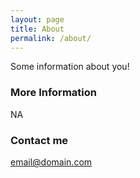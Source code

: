 ```yaml
---
layout: page
title: About
permalink: /about/
---
```


Some information about you!

### More Information

NA

### Contact me

[email@domain.com](mailto:email@domain.com)
